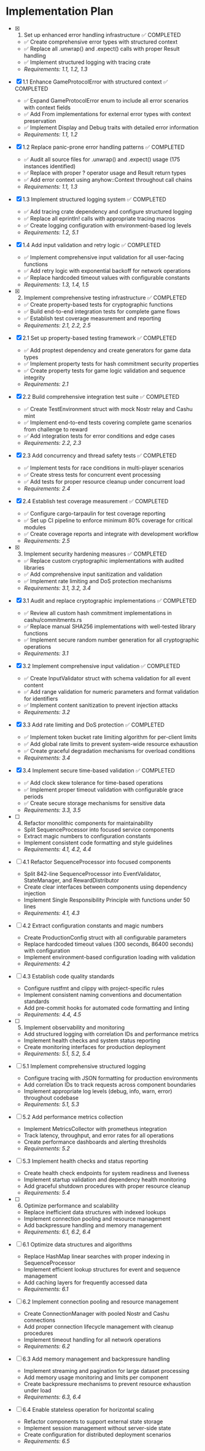 # Implementation Plan

- [x] 1. Set up enhanced error handling infrastructure ✅ COMPLETED
  - ✅ Create comprehensive error types with structured context
  - ✅ Replace all .unwrap() and .expect() calls with proper Result handling
  - ✅ Implement structured logging with tracing crate
  - _Requirements: 1.1, 1.2, 1.3_

- [x] 1.1 Enhance GameProtocolError with structured context ✅ COMPLETED
  - ✅ Expand GameProtocolError enum to include all error scenarios with context fields
  - ✅ Add From implementations for external error types with context preservation
  - ✅ Implement Display and Debug traits with detailed error information
  - _Requirements: 1.1, 1.2_

- [x] 1.2 Replace panic-prone error handling patterns ✅ COMPLETED
  - ✅ Audit all source files for .unwrap() and .expect() usage (175 instances identified)
  - ✅ Replace with proper ? operator usage and Result return types
  - ✅ Add error context using anyhow::Context throughout call chains
  - _Requirements: 1.1, 1.3_

- [x] 1.3 Implement structured logging system ✅ COMPLETED
  - ✅ Add tracing crate dependency and configure structured logging
  - ✅ Replace all eprintln! calls with appropriate tracing macros
  - ✅ Create logging configuration with environment-based log levels
  - _Requirements: 1.2, 5.1_

- [x] 1.4 Add input validation and retry logic ✅ COMPLETED
  - ✅ Implement comprehensive input validation for all user-facing functions
  - ✅ Add retry logic with exponential backoff for network operations
  - ✅ Replace hardcoded timeout values with configurable constants
  - _Requirements: 1.3, 1.4, 1.5_

- [x] 2. Implement comprehensive testing infrastructure ✅ COMPLETED
  - ✅ Create property-based tests for cryptographic functions
  - ✅ Build end-to-end integration tests for complete game flows
  - ✅ Establish test coverage measurement and reporting
  - _Requirements: 2.1, 2.2, 2.5_

- [x] 2.1 Set up property-based testing framework ✅ COMPLETED
  - ✅ Add proptest dependency and create generators for game data types
  - ✅ Implement property tests for hash commitment security properties
  - ✅ Create property tests for game logic validation and sequence integrity
  - _Requirements: 2.1_

- [x] 2.2 Build comprehensive integration test suite ✅ COMPLETED
  - ✅ Create TestEnvironment struct with mock Nostr relay and Cashu mint
  - ✅ Implement end-to-end tests covering complete game scenarios from challenge to reward
  - ✅ Add integration tests for error conditions and edge cases
  - _Requirements: 2.2, 2.3_

- [x] 2.3 Add concurrency and thread safety tests ✅ COMPLETED
  - ✅ Implement tests for race conditions in multi-player scenarios
  - ✅ Create stress tests for concurrent event processing
  - ✅ Add tests for proper resource cleanup under concurrent load
  - _Requirements: 2.4_

- [x] 2.4 Establish test coverage measurement ✅ COMPLETED
  - ✅ Configure cargo-tarpaulin for test coverage reporting
  - ✅ Set up CI pipeline to enforce minimum 80% coverage for critical modules
  - ✅ Create coverage reports and integrate with development workflow
  - _Requirements: 2.5_

- [x] 3. Implement security hardening measures ✅ COMPLETED
  - ✅ Replace custom cryptographic implementations with audited libraries
  - ✅ Add comprehensive input sanitization and validation
  - ✅ Implement rate limiting and DoS protection mechanisms
  - _Requirements: 3.1, 3.2, 3.4_

- [x] 3.1 Audit and replace cryptographic implementations ✅ COMPLETED
  - ✅ Review all custom hash commitment implementations in cashu/commitments.rs
  - ✅ Replace manual SHA256 implementations with well-tested library functions
  - ✅ Implement secure random number generation for all cryptographic operations
  - _Requirements: 3.1_

- [x] 3.2 Implement comprehensive input validation ✅ COMPLETED
  - ✅ Create InputValidator struct with schema validation for all event content
  - ✅ Add range validation for numeric parameters and format validation for identifiers
  - ✅ Implement content sanitization to prevent injection attacks
  - _Requirements: 3.2_

- [x] 3.3 Add rate limiting and DoS protection ✅ COMPLETED
  - ✅ Implement token bucket rate limiting algorithm for per-client limits
  - ✅ Add global rate limits to prevent system-wide resource exhaustion
  - ✅ Create graceful degradation mechanisms for overload conditions
  - _Requirements: 3.4_

- [x] 3.4 Implement secure time-based validation ✅ COMPLETED
  - ✅ Add clock skew tolerance for time-based operations
  - ✅ Implement proper timeout validation with configurable grace periods
  - ✅ Create secure storage mechanisms for sensitive data
  - _Requirements: 3.3, 3.5_

- [ ] 4. Refactor monolithic components for maintainability
  - Split SequenceProcessor into focused service components
  - Extract magic numbers to configuration constants
  - Implement consistent code formatting and style guidelines
  - _Requirements: 4.1, 4.2, 4.4_

- [ ] 4.1 Refactor SequenceProcessor into focused components
  - Split 842-line SequenceProcessor into EventValidator, StateManager, and RewardDistributor
  - Create clear interfaces between components using dependency injection
  - Implement Single Responsibility Principle with functions under 50 lines
  - _Requirements: 4.1, 4.3_

- [ ] 4.2 Extract configuration constants and magic numbers
  - Create ProductionConfig struct with all configurable parameters
  - Replace hardcoded timeout values (300 seconds, 86400 seconds) with configuration
  - Implement environment-based configuration loading with validation
  - _Requirements: 4.2_

- [ ] 4.3 Establish code quality standards
  - Configure rustfmt and clippy with project-specific rules
  - Implement consistent naming conventions and documentation standards
  - Add pre-commit hooks for automated code formatting and linting
  - _Requirements: 4.4, 4.5_

- [ ] 5. Implement observability and monitoring
  - Add structured logging with correlation IDs and performance metrics
  - Implement health checks and system status reporting
  - Create monitoring interfaces for production deployment
  - _Requirements: 5.1, 5.2, 5.4_

- [ ] 5.1 Implement comprehensive structured logging
  - Configure tracing with JSON formatting for production environments
  - Add correlation IDs to track requests across component boundaries
  - Implement appropriate log levels (debug, info, warn, error) throughout codebase
  - _Requirements: 5.1, 5.3_

- [ ] 5.2 Add performance metrics collection
  - Implement MetricsCollector with prometheus integration
  - Track latency, throughput, and error rates for all operations
  - Create performance dashboards and alerting thresholds
  - _Requirements: 5.2_

- [ ] 5.3 Implement health checks and status reporting
  - Create health check endpoints for system readiness and liveness
  - Implement startup validation and dependency health monitoring
  - Add graceful shutdown procedures with proper resource cleanup
  - _Requirements: 5.4_

- [ ] 6. Optimize performance and scalability
  - Replace inefficient data structures with indexed lookups
  - Implement connection pooling and resource management
  - Add backpressure handling and memory management
  - _Requirements: 6.1, 6.2, 6.4_

- [ ] 6.1 Optimize data structures and algorithms
  - Replace HashMap linear searches with proper indexing in SequenceProcessor
  - Implement efficient lookup structures for event and sequence management
  - Add caching layers for frequently accessed data
  - _Requirements: 6.1_

- [ ] 6.2 Implement connection pooling and resource management
  - Create ConnectionManager with pooled Nostr and Cashu connections
  - Add proper connection lifecycle management with cleanup procedures
  - Implement timeout handling for all network operations
  - _Requirements: 6.2_

- [ ] 6.3 Add memory management and backpressure handling
  - Implement streaming and pagination for large dataset processing
  - Add memory usage monitoring and limits per component
  - Create backpressure mechanisms to prevent resource exhaustion under load
  - _Requirements: 6.3, 6.4_

- [ ] 6.4 Enable stateless operation for horizontal scaling
  - Refactor components to support external state storage
  - Implement session management without server-side state
  - Create configuration for distributed deployment scenarios
  - _Requirements: 6.5_